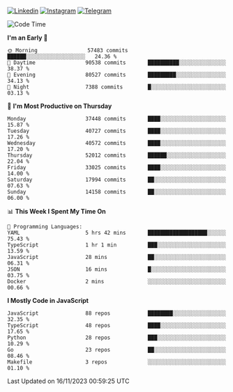[![Linkedin](https://img.shields.io/badge/-Archie-blue?style=flat-square&labelColor=gray&logo=Linkedin&logoColor=white&link=https://www.linkedin.com/in/archisdi)](https://www.linkedin.com/in/archisdi)
[![Instagram](https://img.shields.io/badge/-@archisdi-orange?style=flat-square&labelColor=gray&logo=Instagram&logoColor=white&link=https://www.instagram.com/archisdi)](https://www.instagram.com/archisdi)
[![Telegram](https://img.shields.io/badge/-aai-informational?style=flat-square&labelColor=gray&logo=telegram&logoColor=white&link=https://t.me/archisdi)](https://t.me/archisdi)

<!--START_SECTION:waka-->
![Code Time](http://img.shields.io/badge/Code%20Time-2%2C462%20hrs%2046%20mins-blue)

**I'm an Early 🐤** 

```text
🌞 Morning                57483 commits       ██████░░░░░░░░░░░░░░░░░░░   24.36 % 
🌆 Daytime                90538 commits       ██████████░░░░░░░░░░░░░░░   38.37 % 
🌃 Evening                80527 commits       █████████░░░░░░░░░░░░░░░░   34.13 % 
🌙 Night                  7388 commits        █░░░░░░░░░░░░░░░░░░░░░░░░   03.13 % 
```
📅 **I'm Most Productive on Thursday** 

```text
Monday                   37448 commits       ████░░░░░░░░░░░░░░░░░░░░░   15.87 % 
Tuesday                  40727 commits       ████░░░░░░░░░░░░░░░░░░░░░   17.26 % 
Wednesday                40572 commits       ████░░░░░░░░░░░░░░░░░░░░░   17.20 % 
Thursday                 52012 commits       ██████░░░░░░░░░░░░░░░░░░░   22.04 % 
Friday                   33025 commits       ████░░░░░░░░░░░░░░░░░░░░░   14.00 % 
Saturday                 17994 commits       ██░░░░░░░░░░░░░░░░░░░░░░░   07.63 % 
Sunday                   14158 commits       ██░░░░░░░░░░░░░░░░░░░░░░░   06.00 % 
```


📊 **This Week I Spent My Time On** 

```text
💬 Programming Languages: 
YAML                     5 hrs 42 mins       ███████████████████░░░░░░   75.43 % 
TypeScript               1 hr 1 min          ███░░░░░░░░░░░░░░░░░░░░░░   13.59 % 
JavaScript               28 mins             ██░░░░░░░░░░░░░░░░░░░░░░░   06.31 % 
JSON                     16 mins             █░░░░░░░░░░░░░░░░░░░░░░░░   03.75 % 
Docker                   2 mins              ░░░░░░░░░░░░░░░░░░░░░░░░░   00.66 % 
```

**I Mostly Code in JavaScript** 

```text
JavaScript               88 repos            ████████░░░░░░░░░░░░░░░░░   32.35 % 
TypeScript               48 repos            ████░░░░░░░░░░░░░░░░░░░░░   17.65 % 
Python                   28 repos            ███░░░░░░░░░░░░░░░░░░░░░░   10.29 % 
Go                       23 repos            ██░░░░░░░░░░░░░░░░░░░░░░░   08.46 % 
Makefile                 3 repos             ░░░░░░░░░░░░░░░░░░░░░░░░░   01.10 % 
```




 Last Updated on 16/11/2023 00:59:25 UTC
<!--END_SECTION:waka-->